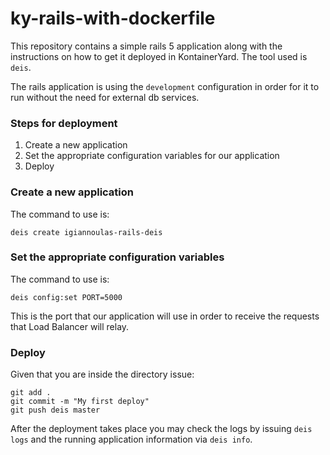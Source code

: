 # ky-rails-with-dockerfile

This repository contains a simple rails 5 application along with the instructions on how to get it deployed in KontainerYard. The tool used is `deis`.

The rails application is using the `development` configuration in order for it to run without the need for external db services.

### Steps for deployment

  1. Create a new application
  2. Set the appropriate configuration variables for our application
  3. Deploy

### Create a new application
The command to use is:
```
deis create igiannoulas-rails-deis
```

### Set the appropriate configuration variables
The command to use is:
```
deis config:set PORT=5000
```
This is the port that our application will use in order to receive the requests that Load Balancer will relay.

### Deploy
Given that you are inside the directory issue:
```
git add .
git commit -m "My first deploy"
git push deis master
```
After the deployment takes place you may check the logs by issuing `deis logs` and the running application information via `deis info`.
